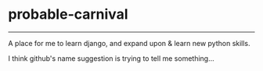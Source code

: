 # probable-carnival

---
A place for me to learn django, and expand  upon & learn new python skills.

I think github's name suggestion is trying to tell me something...
